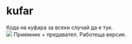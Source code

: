 # kufar
Кода на куфара за всеки случай да е тук. 
<br>
<img src="https://img.icons8.com/cotton/64/000000/suitcase--v2.png"/>
Приемник + предавател. Работеща версия. 

